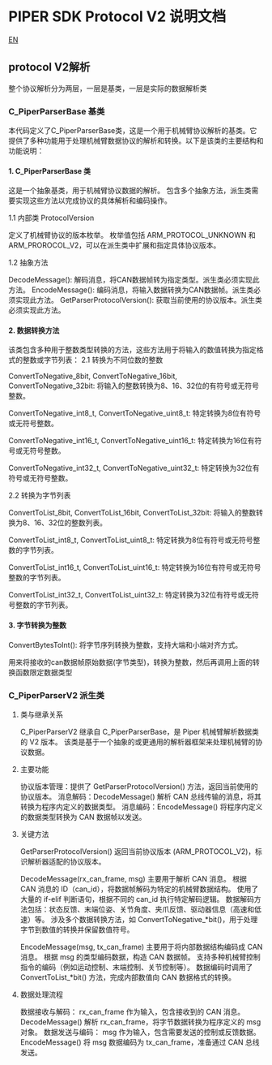 # PIPER SDK Protocol V2 说明文档

[EN](PROTOCOL_V2(EN).MD)

## protocol V2解析

整个协议解析分为两层，一层是基类，一层是实际的数据解析类

### C_PiperParserBase 基类

本代码定义了C_PiperParserBase类，这是一个用于机械臂协议解析的基类。它提供了多种功能用于处理机械臂数据协议的解析和转换。以下是该类的主要结构和功能说明：

#### 1. C_PiperParserBase 类

这是一个抽象基类，用于机械臂协议数据的解析。
包含多个抽象方法，派生类需要实现这些方法以完成协议的具体解析和编码操作。

1.1 内部类 ProtocolVersion

定义了机械臂协议的版本枚举。
枚举值包括 ARM_PROTOCOL_UNKNOWN 和 ARM_PROROCOL_V2，可以在派生类中扩展和指定具体协议版本。

1.2 抽象方法

DecodeMessage(): 解码消息，将CAN数据帧转为指定类型。派生类必须实现此方法。
EncodeMessage(): 编码消息，将输入数据转换为CAN数据帧。派生类必须实现此方法。
GetParserProtocolVersion(): 获取当前使用的协议版本。派生类必须实现此方法。

#### 2. 数据转换方法

该类包含多种用于整数类型转换的方法，这些方法用于将输入的数值转换为指定格式的整数或字节列表：
2.1 转换为不同位数的整数

ConvertToNegative_8bit, ConvertToNegative_16bit, ConvertToNegative_32bit: 将输入的整数转换为8、16、32位的有符号或无符号整数。

ConvertToNegative_int8_t, ConvertToNegative_uint8_t: 特定转换为8位有符号或无符号整数。

ConvertToNegative_int16_t, ConvertToNegative_uint16_t: 特定转换为16位有符号或无符号整数。

ConvertToNegative_int32_t, ConvertToNegative_uint32_t: 特定转换为32位有符号或无符号整数。

2.2 转换为字节列表

ConvertToList_8bit, ConvertToList_16bit, ConvertToList_32bit: 将输入的整数转换为8、16、32位的整数列表。

ConvertToList_int8_t, ConvertToList_uint8_t: 特定转换为8位有符号或无符号整数的字节列表。

ConvertToList_int16_t, ConvertToList_uint16_t: 特定转换为16位有符号或无符号整数的字节列表。

ConvertToList_int32_t, ConvertToList_uint32_t: 特定转换为32位有符号或无符号整数的字节列表。

#### 3. 字节转换为整数

ConvertBytesToInt(): 将字节序列转换为整数，支持大端和小端对齐方式。

用来将接收的can数据帧原始数据(字节类型)，转换为整数，然后再调用上面的转换函数限定数据类型

### C_PiperParserV2 派生类

1. 类与继承关系

    C_PiperParserV2 继承自 C_PiperParserBase，是 Piper 机械臂解析数据类的 V2 版本。
    该类是基于一个抽象的或更通用的解析器框架来处理机械臂的协议数据。

2. 主要功能

    协议版本管理：提供了 GetParserProtocolVersion() 方法，返回当前使用的协议版本。
    消息解码：DecodeMessage() 解析 CAN 总线传输的消息，将其转换为程序内定义的数据类型。
    消息编码：EncodeMessage() 将程序内定义的数据类型转换为 CAN 数据帧以发送。

3. 关键方法

    GetParserProtocolVersion()
        返回当前协议版本 (ARM_PROTOCOL_V2)，标识解析器适配的协议版本。

    DecodeMessage(rx_can_frame, msg)
        主要用于解析 CAN 消息。
        根据 CAN 消息的 ID（can_id），将数据帧解码为特定的机械臂数据结构。
        使用了大量的 if-elif 判断语句，根据不同的 can_id 执行特定解码逻辑。
        数据解码方法包括：状态反馈、末端位姿、关节角度、夹爪反馈、驱动器信息（高速和低速）等。
        涉及多个数据转换方法，如 ConvertToNegative_*bit()，用于处理字节到数值的转换并保留数值符号。

    EncodeMessage(msg, tx_can_frame)
        主要用于将内部数据结构编码成 CAN 消息。
        根据 msg 的类型编码数据，构造 CAN 数据帧。
        支持多种机械臂控制指令的编码（例如运动控制、末端控制、关节控制等）。
        数据编码时调用了 ConvertToList_*bit() 方法，完成内部数值向 CAN 数据格式的转换。

4. 数据处理流程

    数据接收与解码：
        rx_can_frame 作为输入，包含接收到的 CAN 消息。
        DecodeMessage() 解析 rx_can_frame，将字节数据转换为程序定义的 msg 对象。
    数据发送与编码：
        msg 作为输入，包含需要发送的控制或反馈数据。
        EncodeMessage() 将 msg 数据编码为 tx_can_frame，准备通过 CAN 总线发送。
